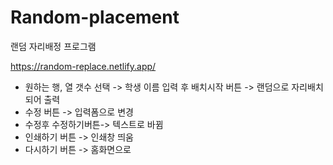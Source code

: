 # Random-placement
랜덤 자리배정 프로그램

https://random-replace.netlify.app/

 - 원하는 행, 열 갯수 선택 -> 학생 이름 입력 후 배치시작 버튼 -> 랜덤으로 자리배치되어 출력
 - 수정 버튼 -> 입력폼으로 변경 
 - 수정후 수정하기버튼-> 텍스트로 바뀜 
 - 인쇄하기 버튼 -> 인쇄창 띄움
 - 다시하기 버튼 -> 홈화면으로
